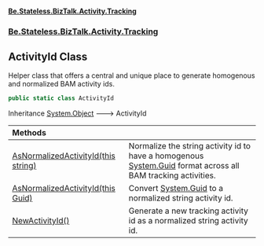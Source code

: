 #### [Be.Stateless.BizTalk.Activity.Tracking](README.md 'README')
### [Be.Stateless.BizTalk.Activity.Tracking](Be.Stateless.BizTalk.Activity.Tracking.md 'Be.Stateless.BizTalk.Activity.Tracking')

## ActivityId Class

Helper class that offers a central and unique place to generate homogenous and normalized BAM activity ids.

```csharp
public static class ActivityId
```

Inheritance [System.Object](https://docs.microsoft.com/en-us/dotnet/api/System.Object 'System.Object') &#129106; ActivityId

| Methods | |
| :--- | :--- |
| [AsNormalizedActivityId(this string)](ActivityId.AsNormalizedActivityId(thisstring).md 'Be.Stateless.BizTalk.Activity.Tracking.ActivityId.AsNormalizedActivityId(this string)') | Normalize the string activity id to have a homogenous [System.Guid](https://docs.microsoft.com/en-us/dotnet/api/System.Guid 'System.Guid') format across all BAM tracking activities. |
| [AsNormalizedActivityId(this Guid)](ActivityId.AsNormalizedActivityId(thisGuid).md 'Be.Stateless.BizTalk.Activity.Tracking.ActivityId.AsNormalizedActivityId(this System.Guid)') | Convert [System.Guid](https://docs.microsoft.com/en-us/dotnet/api/System.Guid 'System.Guid') to a normalized string activity id. |
| [NewActivityId()](ActivityId.NewActivityId().md 'Be.Stateless.BizTalk.Activity.Tracking.ActivityId.NewActivityId()') | Generate a new tracking activity id as a normalized string activity id. |
